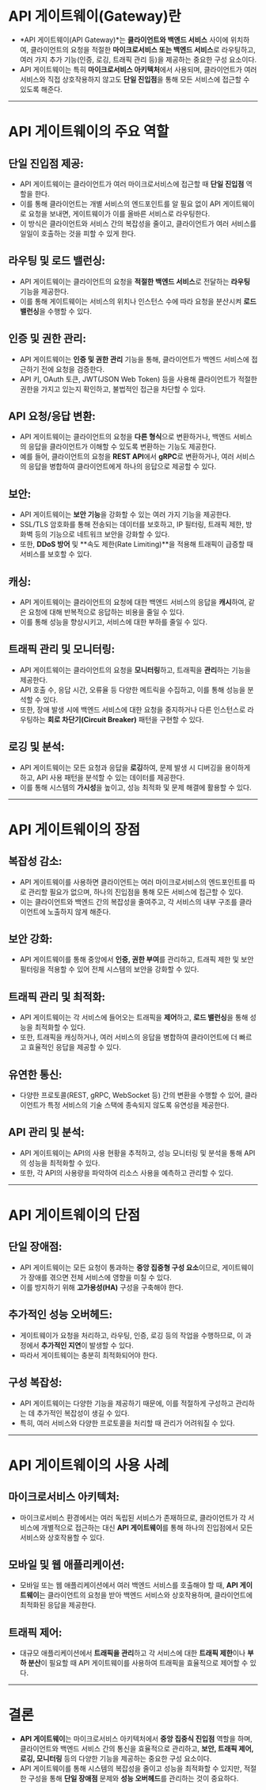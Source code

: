 # API 게이트웨이(Gateway)란

- *API 게이트웨이(API Gateway)*는 **클라이언트와 백엔드 서비스** 사이에 위치하여, 클라이언트의 요청을 적절한 **마이크로서비스 또는 백엔드 서비스**로 라우팅하고, 여러 가지 추가 기능(인증, 로깅, 트래픽 관리 등)을 제공하는 중요한 구성 요소이다.
- API 게이트웨이는 특히 **마이크로서비스 아키텍처**에서 사용되며, 클라이언트가 여러 서비스와 직접 상호작용하지 않고도 **단일 진입점**을 통해 모든 서비스에 접근할 수 있도록 해준다.

---

# API 게이트웨이의 주요 역할

## **단일 진입점 제공**:

- API 게이트웨이는 클라이언트가 여러 마이크로서비스에 접근할 때 **단일 진입점** 역할을 한다.
- 이를 통해 클라이언트는 개별 서비스의 엔드포인트를 알 필요 없이 API 게이트웨이로 요청을 보내면, 게이트웨이가 이를 올바른 서비스로 라우팅한다.
- 이 방식은 클라이언트와 서비스 간의 복잡성을 줄이고, 클라이언트가 여러 서비스를 일일이 호출하는 것을 피할 수 있게 한다.

## **라우팅 및 로드 밸런싱**:

- API 게이트웨이는 클라이언트의 요청을 **적절한 백엔드 서비스**로 전달하는 **라우팅** 기능을 제공한다.
- 이를 통해 게이트웨이는 서비스의 위치나 인스턴스 수에 따라 요청을 분산시켜 **로드 밸런싱**을 수행할 수 있다.

## **인증 및 권한 관리**:

- API 게이트웨이는 **인증 및 권한 관리** 기능을 통해, 클라이언트가 백엔드 서비스에 접근하기 전에 요청을 검증한다.
- API 키, OAuth 토큰, JWT(JSON Web Token) 등을 사용해 클라이언트가 적절한 권한을 가지고 있는지 확인하고, 불법적인 접근을 차단할 수 있다.

## **API 요청/응답 변환**:

- API 게이트웨이는 클라이언트의 요청을 **다른 형식**으로 변환하거나, 백엔드 서비스의 응답을 클라이언트가 이해할 수 있도록 변환하는 기능도 제공한다.
- 예를 들어, 클라이언트의 요청을 **REST API**에서 **gRPC**로 변환하거나, 여러 서비스의 응답을 병합하여 클라이언트에게 하나의 응답으로 제공할 수 있다.

## **보안**:

- API 게이트웨이는 **보안 기능**을 강화할 수 있는 여러 가지 기능을 제공한다.
- SSL/TLS 암호화를 통해 전송되는 데이터를 보호하고, IP 필터링, 트래픽 제한, 방화벽 등의 기능으로 네트워크 보안을 강화할 수 있다.
- 또한, **DDoS 방어** 및 **속도 제한(Rate Limiting)**을 적용해 트래픽이 급증할 때 서비스를 보호할 수 있다.

## **캐싱**:

- API 게이트웨이는 클라이언트의 요청에 대한 백엔드 서비스의 응답을 **캐시**하여, 같은 요청에 대해 반복적으로 응답하는 비용을 줄일 수 있다.
- 이를 통해 성능을 향상시키고, 서비스에 대한 부하를 줄일 수 있다.

## **트래픽 관리 및 모니터링**:

- API 게이트웨이는 클라이언트의 요청을 **모니터링**하고, 트래픽을 **관리**하는 기능을 제공한다.
- API 호출 수, 응답 시간, 오류율 등 다양한 메트릭을 수집하고, 이를 통해 성능을 분석할 수 있다.
- 또한, 장애 발생 시에 백엔드 서비스에 대한 요청을 중지하거나 다른 인스턴스로 라우팅하는 **회로 차단기(Circuit Breaker)** 패턴을 구현할 수 있다.

## **로깅 및 분석**:

- API 게이트웨이는 모든 요청과 응답을 **로깅**하여, 문제 발생 시 디버깅을 용이하게 하고, API 사용 패턴을 분석할 수 있는 데이터를 제공한다.
- 이를 통해 시스템의 **가시성**을 높이고, 성능 최적화 및 문제 해결에 활용할 수 있다.

---

# API 게이트웨이의 장점

## **복잡성 감소**:

- API 게이트웨이를 사용하면 클라이언트는 여러 마이크로서비스의 엔드포인트를 따로 관리할 필요가 없으며, 하나의 진입점을 통해 모든 서비스에 접근할 수 있다.
- 이는 클라이언트와 백엔드 간의 복잡성을 줄여주고, 각 서비스의 내부 구조를 클라이언트에 노출하지 않게 해준다.

## **보안 강화**:

- API 게이트웨이를 통해 중앙에서 **인증, 권한 부여**를 관리하고, 트래픽 제한 및 보안 필터링을 적용할 수 있어 전체 시스템의 보안을 강화할 수 있다.

## **트래픽 관리 및 최적화**:

- API 게이트웨이는 각 서비스에 들어오는 트래픽을 **제어**하고, **로드 밸런싱**을 통해 성능을 최적화할 수 있다.
- 또한, 트래픽을 캐싱하거나, 여러 서비스의 응답을 병합하여 클라이언트에 더 빠르고 효율적인 응답을 제공할 수 있다.

## **유연한 통신**:

- 다양한 프로토콜(REST, gRPC, WebSocket 등) 간의 변환을 수행할 수 있어, 클라이언트가 특정 서비스의 기술 스택에 종속되지 않도록 유연성을 제공한다.

## **API 관리 및 분석**:

- API 게이트웨이는 API의 사용 현황을 추적하고, 성능 모니터링 및 분석을 통해 API의 성능을 최적화할 수 있다.
- 또한, 각 API의 사용량을 파악하여 리소스 사용을 예측하고 관리할 수 있다.

---

# API 게이트웨이의 단점

## **단일 장애점**:

- API 게이트웨이는 모든 요청이 통과하는 **중앙 집중형 구성 요소**이므로, 게이트웨이가 장애를 겪으면 전체 서비스에 영향을 미칠 수 있다.
- 이를 방지하기 위해 **고가용성(HA)** 구성을 구축해야 한다.

## **추가적인 성능 오버헤드**:

- 게이트웨이가 요청을 처리하고, 라우팅, 인증, 로깅 등의 작업을 수행하므로, 이 과정에서 **추가적인 지연**이 발생할 수 있다.
- 따라서 게이트웨이는 충분히 최적화되어야 한다.

## **구성 복잡성**:

- API 게이트웨이는 다양한 기능을 제공하기 때문에, 이를 적절하게 구성하고 관리하는 데 추가적인 복잡성이 생길 수 있다.
- 특히, 여러 서비스와 다양한 프로토콜을 처리할 때 관리가 어려워질 수 있다.

---

# API 게이트웨이의 사용 사례

## **마이크로서비스 아키텍처**:

- 마이크로서비스 환경에서는 여러 독립된 서비스가 존재하므로, 클라이언트가 각 서비스에 개별적으로 접근하는 대신 **API 게이트웨이**를 통해 하나의 진입점에서 모든 서비스와 상호작용할 수 있다.

## **모바일 및 웹 애플리케이션**:

- 모바일 또는 웹 애플리케이션에서 여러 백엔드 서비스를 호출해야 할 때, **API 게이트웨이**는 클라이언트의 요청을 받아 백엔드 서비스와 상호작용하며, 클라이언트에 최적화된 응답을 제공한다.

## **트래픽 제어**:

- 대규모 애플리케이션에서 **트래픽을 관리**하고 각 서비스에 대한 **트래픽 제한**이나 **부하 분산**이 필요할 때 API 게이트웨이를 사용하여 트래픽을 효율적으로 제어할 수 있다.

---

# 결론

- **API 게이트웨이**는 마이크로서비스 아키텍처에서 **중앙 집중식 진입점** 역할을 하며, 클라이언트와 백엔드 서비스 간의 통신을 효율적으로 관리하고, **보안, 트래픽 제어, 로깅, 모니터링** 등의 다양한 기능을 제공하는 중요한 구성 요소이다.
- API 게이트웨이를 통해 시스템의 복잡성을 줄이고 성능을 최적화할 수 있지만, 적절한 구성을 통해 **단일 장애점** 문제와 **성능 오버헤드**를 관리하는 것이 중요하다.